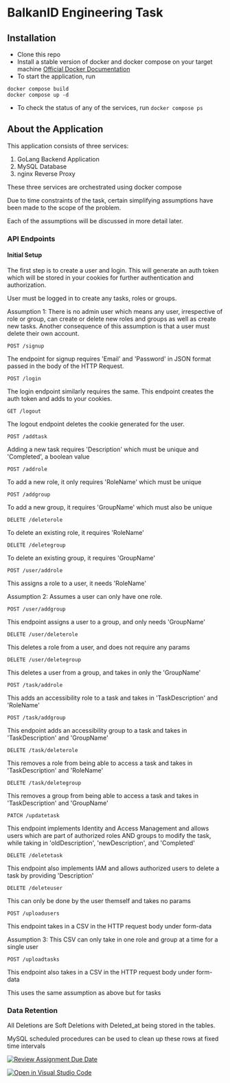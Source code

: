 # BalkanID Engineering Task

## Installation

- Clone this repo
- Install a stable version of docker and docker compose on your target machine [Official Docker Documentation](https://docs.docker.com/engine/install/)
- To start the application, run
```shell
docker compose build
docker compose up -d
```
- To check the status of any of the services, run `docker compose ps`

## About the Application

This application consists of three services: 
1. GoLang Backend Application
2. MySQL Database
3. nginx Reverse Proxy

These three services are orchestrated using docker compose

Due to time constraints of the task, certain simplifying assumptions have been made to the scope of the problem. 

Each of the assumptions will be discussed in more detail later.

### API Endpoints

#### Initial Setup

The first step is to create a user and login. This will generate an auth token which will be stored in your cookies for further authentication and authorization.

User must be logged in to create any tasks, roles or groups. 

Assumption 1: There is no admin user which means any user, irrespective of role or group, can create or delete new roles and groups as well as create new tasks. Another consequence of this assumption is that a user must delete their own account.


`POST /signup`

The endpoint for signup requires 'Email' and 'Password' in JSON format passed in the body of the HTTP Request.

`POST /login`

The login endpoint similarly requires the same. This endpoint creates the auth token and adds to your cookies.

`GET /logout`

The logout endpoint deletes the cookie generated for the user.

`POST /addtask`

Adding a new task requires 'Description' which must be unique and 'Completed', a boolean value

`POST /addrole`

To add a new role, it only requires 'RoleName' which must be unique

`POST /addgroup`

To add a new group, it requires 'GroupName' which must also be unique

`DELETE /deleterole`

To delete an existing role, it requires 'RoleName'

`DELETE /deletegroup`

To delete an existing group, it requires 'GroupName'

`POST /user/addrole`

This assigns a role to a user, it needs 'RoleName'

Assumption 2: Assumes a user can only have one role.

`POST /user/addgroup`

This endpoint assigns a user to a group, and only needs 'GroupName'

`DELETE /user/deleterole`

This deletes a role from a user, and does not require any params

`DELETE /user/deletegroup`

This deletes a user from a group, and takes in only the 'GroupName'

`POST /task/addrole`

This adds an accessibility role to a task and takes in 'TaskDescription' and 'RoleName'

`POST /task/addgroup`

This endpoint adds an accessibility group to a task and takes in 'TaskDescription' and 'GroupName'

`DELETE /task/deleterole`

This removes a role from being able to access a task and takes in 'TaskDescription' and 'RoleName'

`DELETE /task/deletegroup`

This removes a group from being able to access a task and takes in 'TaskDescription' and 'GroupName'

`PATCH /updatetask`

This endpoint implements Identity and Access Management and allows users which are part of authorized roles AND groups to modify the task, while taking in 'oldDescription', 'newDescription', and 'Completed'

`DELETE /deletetask`

This endpoint also implements IAM and allows authorized users to delete a task by providing 'Description'

`DELETE /deleteuser`

This can only be done by the user themself and takes no params

`POST /uploadusers`

This endpoint takes in a CSV in the HTTP request body under form-data

Assumption 3: This CSV can only take in one role and group at a time for a single user

`POST /uploadtasks`

This endpoint also takes in a CSV in the HTTP request body under form-data

This uses the same assumption as above but for tasks

### Data Retention

All Deletions are Soft Deletions with Deleted_at being stored in the tables.

MySQL scheduled procedures can be used to clean up these rows at fixed time intervals

[![Review Assignment Due Date](https://classroom.github.com/assets/deadline-readme-button-24ddc0f5d75046c5622901739e7c5dd533143b0c8e959d652212380cedb1ea36.svg)](https://classroom.github.com/a/YCCXVJKc)

[![Open in Visual Studio Code](https://classroom.github.com/assets/open-in-vscode-718a45dd9cf7e7f842a935f5ebbe5719a5e09af4491e668f4dbf3b35d5cca122.svg)](https://classroom.github.com/online_ide?assignment_repo_id=11470781&assignment_repo_type=AssignmentRepo)
